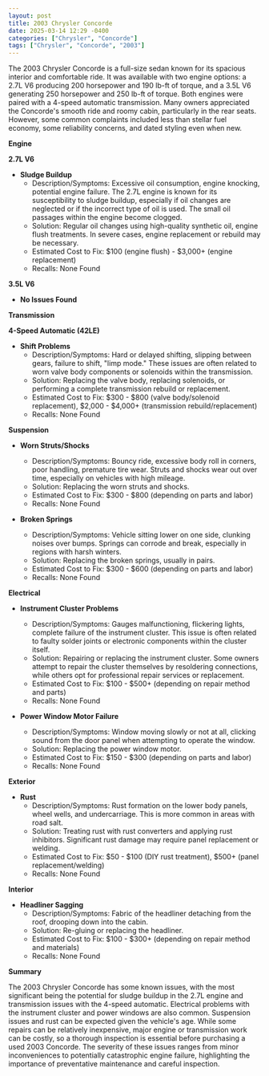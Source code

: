 ```yaml
---
layout: post
title: 2003 Chrysler Concorde
date: 2025-03-14 12:29 -0400
categories: ["Chrysler", "Concorde"]
tags: ["Chrysler", "Concorde", "2003"]
---
```

The 2003 Chrysler Concorde is a full-size sedan known for its spacious interior and comfortable ride. It was available with two engine options: a 2.7L V6 producing 200 horsepower and 190 lb-ft of torque, and a 3.5L V6 generating 250 horsepower and 250 lb-ft of torque. Both engines were paired with a 4-speed automatic transmission. Many owners appreciated the Concorde's smooth ride and roomy cabin, particularly in the rear seats. However, some common complaints included less than stellar fuel economy, some reliability concerns, and dated styling even when new.

**Engine**

**2.7L V6**

*   **Sludge Buildup**
    *   Description/Symptoms: Excessive oil consumption, engine knocking, potential engine failure. The 2.7L engine is known for its susceptibility to sludge buildup, especially if oil changes are neglected or if the incorrect type of oil is used. The small oil passages within the engine become clogged.
    *   Solution: Regular oil changes using high-quality synthetic oil, engine flush treatments. In severe cases, engine replacement or rebuild may be necessary.
    *   Estimated Cost to Fix: $100 (engine flush) - $3,000+ (engine replacement)
    *   Recalls: None Found

**3.5L V6**

*   **No Issues Found**

**Transmission**

**4-Speed Automatic (42LE)**

*   **Shift Problems**
    *   Description/Symptoms: Hard or delayed shifting, slipping between gears, failure to shift, "limp mode." These issues are often related to worn valve body components or solenoids within the transmission.
    *   Solution: Replacing the valve body, replacing solenoids, or performing a complete transmission rebuild or replacement.
    *   Estimated Cost to Fix: $300 - $800 (valve body/solenoid replacement), $2,000 - $4,000+ (transmission rebuild/replacement)
    *   Recalls: None Found

**Suspension**

*   **Worn Struts/Shocks**
    *   Description/Symptoms: Bouncy ride, excessive body roll in corners, poor handling, premature tire wear. Struts and shocks wear out over time, especially on vehicles with high mileage.
    *   Solution: Replacing the worn struts and shocks.
    *   Estimated Cost to Fix: $300 - $800 (depending on parts and labor)
    *   Recalls: None Found

*   **Broken Springs**
    *   Description/Symptoms: Vehicle sitting lower on one side, clunking noises over bumps. Springs can corrode and break, especially in regions with harsh winters.
    *   Solution: Replacing the broken springs, usually in pairs.
    *   Estimated Cost to Fix: $300 - $600 (depending on parts and labor)
    *   Recalls: None Found

**Electrical**

*   **Instrument Cluster Problems**
    *   Description/Symptoms: Gauges malfunctioning, flickering lights, complete failure of the instrument cluster. This issue is often related to faulty solder joints or electronic components within the cluster itself.
    *   Solution: Repairing or replacing the instrument cluster. Some owners attempt to repair the cluster themselves by resoldering connections, while others opt for professional repair services or replacement.
    *   Estimated Cost to Fix: $100 - $500+ (depending on repair method and parts)
    *   Recalls: None Found

*   **Power Window Motor Failure**
    *   Description/Symptoms: Window moving slowly or not at all, clicking sound from the door panel when attempting to operate the window.
    *   Solution: Replacing the power window motor.
    *   Estimated Cost to Fix: $150 - $300 (depending on parts and labor)
    *   Recalls: None Found

**Exterior**

*   **Rust**
    *   Description/Symptoms: Rust formation on the lower body panels, wheel wells, and undercarriage. This is more common in areas with road salt.
    *   Solution: Treating rust with rust converters and applying rust inhibitors. Significant rust damage may require panel replacement or welding.
    *   Estimated Cost to Fix: $50 - $100 (DIY rust treatment), $500+ (panel replacement/welding)
    *   Recalls: None Found

**Interior**

*   **Headliner Sagging**
    *   Description/Symptoms: Fabric of the headliner detaching from the roof, drooping down into the cabin.
    *   Solution: Re-gluing or replacing the headliner.
    *   Estimated Cost to Fix: $100 - $300+ (depending on repair method and materials)
    *   Recalls: None Found

**Summary**

The 2003 Chrysler Concorde has some known issues, with the most significant being the potential for sludge buildup in the 2.7L engine and transmission issues with the 4-speed automatic. Electrical problems with the instrument cluster and power windows are also common. Suspension issues and rust can be expected given the vehicle's age. While some repairs can be relatively inexpensive, major engine or transmission work can be costly, so a thorough inspection is essential before purchasing a used 2003 Concorde. The severity of these issues ranges from minor inconveniences to potentially catastrophic engine failure, highlighting the importance of preventative maintenance and careful inspection.

